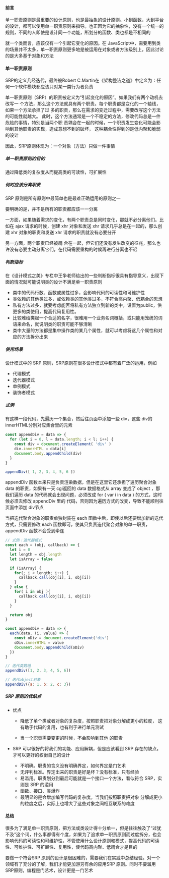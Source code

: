 #### 前言

单一职责原则是最重要的设计原则，也是最抽象的设计原则。小到函数，大到平台的设计，都可以使用单一职责原则来指导。也正因为它的抽象性，没有一个统一的规则，不同的人即使是设计同一个功能，所划分的函数、类也都是不相同的

就一个类而言，应该仅有一个引起它变化的原因。在 JavaScript中，需要用到类的场景并不太多，单一职责原则更多地是被运用在对象或者方法级别上，因此讨论的是大多基于对象和方法





#### 单一职责原则

SRP的定义几经迭代，最终被Robert C.Martin在《架构整洁之道》中定义为：任何一个软件模块都应该只对某一类行为者负责

单一职责原则（SRP）的职责被定义为“引起变化的原因”。如果我们有两个动机去改写一 个方法，那么这个方法就具有两个职责。每个职责都是变化的一个轴线，如果一个方法承担了过 多的职责，那么在需求的变迁过程中，需要改写这个方法的可能性就越大。 此时，这个方法通常是一个不稳定的方法，修改代码总是一件危险的事情，特别是当两个职 责耦合在一起的时候，一个职责发生变化可能会影响到其他职责的实现，造成意想不到的破坏， 这种耦合性得到的是低内聚和脆弱的设计

 因此，SRP原则体现为：一个对象（方法）只做一件事情



##### 单一职责原则的目的

通过降低类的复杂度从而提高类的可读性，可扩展性



##### 何时应该分离职责

SRP 原则是所有原则中最简单也是最难正确运用的原则之一

要明确的是，并不是所有的职责都应该一一分离

一方面，如果随着需求的变化，有两个职责总是同时变化，那就不必分离他们。比如在 ajax 请求的时候，创建 xhr 对象和发送 xhr 请求几乎总是在一起的，那么创建 xhr 对象的职责和发送 xhr 请求的职责就没有必要分开

另一方面，两个职责已经被耦 合在一起，但它们还没有发生改变的征兆，那么也许没有必要主动分离它们，在代码需要重构的时候再进行分离也不迟



##### 判断指标

在《设计模式之美》专栏中王争老师给出的一些判断指标很具有指导意义，出现下面的情况就可能说明类的设计不满足单一职责原则

- 类中的代码行数、函数或属性过多，会影响代码的可读性和可维护性
- 类依赖的其他类过多，或依赖类的其他类过多，不符合高内聚、低耦合的思想
- 私有方法过多，就要考虑能否将私有方法独立到新的类中，设置为public，供更多的类使用，提高代码复用性。
- 比较难给类起一个合适的名字，很难用一个业务名词概括，或只能用笼统的词语来命名，就说明类的职责可能不够清晰
- 类中大量的方法都是集中操作类的某几个属性，就可以考虑将这几个属性和对应的方法拆分出来



##### 使用场景

设计模式中的 SRP 原则，SRP原则在很多设计模式中都有着广泛的运用，例如

* 代理模式
* 迭代器模式
* 单例模式
* 装饰者模式



##### 式例

有这样一段代码，先遍历一个集合，然后往页面中添加一些 div，这些 div的 innerHTML分别对应集合里的元素

```js
const appendDiv = data => {
  for (let i = 0, l = data.length; i < l; i++) {
    const div = document.createElement( 'div' )
    div.innerHTML = data[i]
    document.body.appendChild(div)
  }
}

appendDiv([ 1, 2, 3, 4, 5, 6 ])
```

appendDiv 函数本来只是负责渲染数据，但是在这里它还承担了遍历聚合对象 data 的职责，如果有一天 cgi返回的 data 数据格式从 array 变成了 object ，那我们遍历 data 的代码就会出现问题，必须改成 for ( var i in data ) 的方式，这时候必须去修改 appendDiv 里的
代码，否则因为遍历方式的改变，导致不能顺利往页面中添加 div节点

当把迭代聚合对象的职责单独封装在 each 函数中后，即使以后还要增加新的迭代方式，只需要修改 each 函数即可，使其只负责迭代聚合对象的单一职责， appendDiv 函数不会受到牵连

```js
// 式例：迭代器模式
const each = (obj, callback) => {
  let i = 0
  let length = obj.length
  let isArray = false

  if (isArray) {   
    for(; i < length; i++) {
      callback.call(obj[i], i, obj[i])
    }
  } else {     
    for( i in obj ){
      callback.call(obj[i], i, obj[i])
    }
  }

  return obj
}

const appendDiv = data => {
  each(data, (i, value) => {
    const oDiv = document.createElement('div')
    oDiv.innerHTML = value
    document.body.appendChild(oDiv)
  })
}

// 迭代类数组
appendDiv([1, 2, 3, 4, 5, 6])

// 迭代object对象
appendDiv({a: 1, b: 2, c: 3})
```



##### SRP 原则的优缺点

* 优点 

  * 降低了单个类或者对象的复杂度，按照职责把对象分解成更小的粒度， 这有助于代码的复用，也有利于进行单元测试

  * 当一个职责需要变更的时候，不会影响到其他 的职责

* SRP 可以很好的将我们的功能、应用解耦，但是应该看到 SRP 存在的缺点，才可以更好的权衡自己的设计
  - 不明确。职责的含义没有明确界定，如何界定是门艺术
  - 无评判标准。界定出来的职责是好是坏？没有标准，只有经验
  - 易滥用。职责划分到最后可能就是一个接口一个方法，看似符合 SRP，实则是 SRP 的滥用
  - 函数、接口、类爆炸
  - 最明显的是会增加编写代码的复杂度。当我们按照职责把对象 分解成更小的粒度之后，实际上也增大了这些对象之间相互联系的难度





#### 总结

很多为了满足单一职责原则，把方法或类设计得十分单一，但是往往触及了“过犹不及”这个词，什么事都得有个度，如果为了追求单一职责原则而过度拆分，也会影响代码的可读性和可维护性，不管使用什么设计原则和模式，提高代码的可读性、可维护性、可扩展性、复用性，使代码高内聚、低耦合才是目的

要做一个符合SRP 原则的设计是很困难的，需要我们在实践中总结经验。对一个领域有了充分的了解，我们才能更加游刃有余的应用SRP 原则。同时不要滥用 SRP原则，编程是门艺术，设计更是一门艺术

